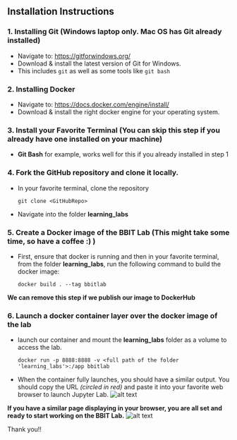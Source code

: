 ## Installation Instructions

### 1. Installing **Git** (Windows laptop only. Mac OS has Git already installed)
- Navigate to: https://gitforwindows.org/
- Download & install the latest version of Git for Windows.
- This includes `git` as well as some tools like `git bash`

### 2. Installing **Docker**
- Navigate to: https://docs.docker.com/engine/install/
- Download & install the right docker engine for your operating system.

### 3. Install your Favorite Terminal (You can skip this step if you already have one installed on your machine)
- **Git Bash** for example, works well for this if you already installed in step 1

### 4. Fork the GitHub repository and clone it locally.
- In your favorite terminal, clone the repository
    ```
    git clone <GitHubRepo>
    ```
- Navigate into the folder **learning_labs**

### 5. Create a **Docker image** of the BBIT Lab (This might take some time, so have a coffee :) )
- First, ensure that docker is running and then in your favorite terminal, from the folder **learning_labs**, run the following command to build the docker image:
    ```
    docker build . --tag bbitlab
    ``` 
**We can remove this step if we publish our image to DockerHub**

### 6. Launch a docker container layer over the docker image of the lab
- launch our container and mount the **learning_labs** folder as a volume to access the lab.
    ```
    docker run -p 8888:8888 -v <full path of the folder 'learning_labs'>:/app bbitlab
    ```

- When the container fully launches, you should have a similar output.
    You should copy the URL *(circled in red)* and paste it into your favorite web browser to launch Jupyter Lab.
![alt text](./data/bbit_lab.PNG)


**If you have a similar page displaying in your browser, you are all set and ready to start working on the BBIT Lab.**
![alt text](./data/bbit_lab_2.PNG)

Thank you!!

